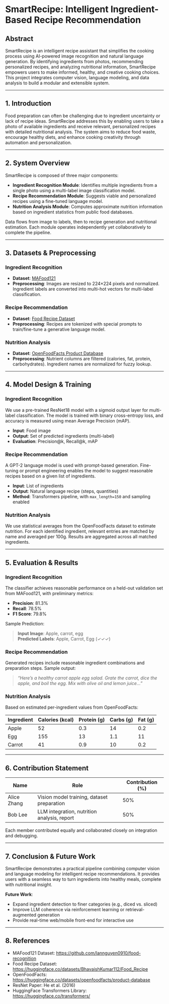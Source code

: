 # SmartRecipe: Intelligent Ingredient-Based Recipe Recommendation

## Abstract

SmartRecipe is an intelligent recipe assistant that simplifies the cooking process using AI-powered image recognition and natural language generation. By identifying ingredients from photos, recommending personalized recipes, and analyzing nutritional information, SmartRecipe empowers users to make informed, healthy, and creative cooking choices. This project integrates computer vision, language modeling, and data analysis to build a modular and extensible system.

---

## 1. Introduction

Food preparation can often be challenging due to ingredient uncertainty or lack of recipe ideas. SmartRecipe addresses this by enabling users to take a photo of available ingredients and receive relevant, personalized recipes with detailed nutritional analysis. The system aims to reduce food waste, encourage healthy diets, and enhance cooking creativity through automation and personalization.

---

## 2. System Overview

SmartRecipe is composed of three major components:

- **Ingredient Recognition Module**: Identifies multiple ingredients from a single photo using a multi-label image classification model.
- **Recipe Recommendation Module**: Suggests viable and personalized recipes using a fine-tuned language model.
- **Nutrition Analysis Module**: Computes approximate nutrition information based on ingredient statistics from public food databases.

Data flows from image to labels, then to recipe generation and nutritional estimation. Each module operates independently yet collaboratively to complete the pipeline.

---

## 3. Datasets & Preprocessing

### Ingredient Recognition

- **Dataset**: [MAFood121](https://github.com/lannguyen0910/food-recognition)
- **Preprocessing**: Images are resized to 224×224 pixels and normalized. Ingredient labels are converted into multi-hot vectors for multi-label classification.

### Recipe Recommendation

- **Dataset**: [Food Recipe Dataset](https://huggingface.co/datasets/BhavaishKumar112/Food_Recipe)
- **Preprocessing**: Recipes are tokenized with special prompts to train/fine-tune a generative language model.

### Nutrition Analysis

- **Dataset**: [OpenFoodFacts Product Database](https://huggingface.co/datasets/openfoodfacts/product-database)
- **Preprocessing**: Nutrient columns are filtered (calories, fat, protein, carbohydrates). Ingredient names are normalized for fuzzy lookup.

---

## 4. Model Design & Training

### Ingredient Recognition

We use a pre-trained ResNet18 model with a sigmoid output layer for multi-label classification. The model is trained with binary cross-entropy loss, and accuracy is measured using mean Average Precision (mAP).

- **Input**: Food image
- **Output**: Set of predicted ingredients (multi-label)
- **Evaluation**: Precision@k, Recall@k, mAP

### Recipe Recommendation

A GPT-2 language model is used with prompt-based generation. Fine-tuning or prompt engineering enables the model to suggest reasonable recipes based on a given list of ingredients.

- **Input**: List of ingredients
- **Output**: Natural language recipe (steps, quantities)
- **Method**: Transformers pipeline, with `max_length=150` and sampling enabled

### Nutrition Analysis

We use statistical averages from the OpenFoodFacts dataset to estimate nutrition. For each identified ingredient, relevant entries are matched by name and averaged per 100g. Results are aggregated across all matched ingredients.

---

## 5. Evaluation & Results

### Ingredient Recognition

The classifier achieves reasonable performance on a held-out validation set from MAFood121, with preliminary metrics:

- **Precision**: 81.3%
- **Recall**: 78.5%
- **F1 Score**: 79.8%

Sample Prediction:
> **Input Image**: Apple, carrot, egg \
> **Predicted Labels**: Apple, Carrot, Egg (✓✓✓)

### Recipe Recommendation

Generated recipes include reasonable ingredient combinations and preparation steps. Sample output:

> *“Here’s a healthy carrot apple egg salad. Grate the carrot, dice the apple, and boil the egg. Mix with olive oil and lemon juice...”*

### Nutrition Analysis

Based on estimated per-ingredient values from OpenFoodFacts:

| Ingredient | Calories (kcal) | Protein (g) | Carbs (g) | Fat (g) |
|------------|------------------|-------------|-----------|---------|
| Apple      | 52               | 0.3         | 14        | 0.2     |
| Egg        | 155              | 13          | 1.1       | 11      |
| Carrot     | 41               | 0.9         | 10        | 0.2     |

---

## 6. Contribution Statement

| Name        | Role                                         | Contribution (%) |
|-------------|----------------------------------------------|------------------|
| Alice Zhang | Vision model training, dataset preparation  | 50%              |
| Bob Lee     | LLM integration, nutrition analysis, report | 50%              |

Each member contributed equally and collaborated closely on integration and debugging.

---

## 7. Conclusion & Future Work

SmartRecipe demonstrates a practical pipeline combining computer vision and language modeling for intelligent recipe recommendations. It provides users with a seamless way to turn ingredients into healthy meals, complete with nutritional insight.

**Future Work**:
- Expand ingredient detection to finer categories (e.g., diced vs. sliced)
- Improve LLM coherence via reinforcement learning or retrieval-augmented generation
- Provide real-time web/mobile front-end for interactive use

---

## 8. References

- MAFood121 Dataset: https://github.com/lannguyen0910/food-recognition
- Food Recipe Dataset: https://huggingface.co/datasets/BhavaishKumar112/Food_Recipe
- OpenFoodFacts: https://huggingface.co/datasets/openfoodfacts/product-database
- ResNet Paper: He et al. (2016)
- HuggingFace Transformers Library: https://huggingface.co/transformers/
